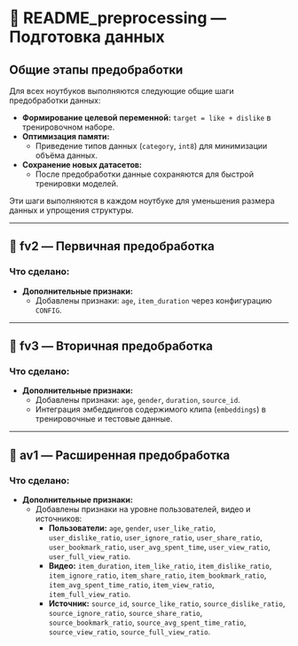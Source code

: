 # 📄 README_preprocessing — Подготовка данных

## Общие этапы предобработки

Для всех ноутбуков выполняются следующие общие шаги предобработки данных:

- **Формирование целевой переменной:** `target = like + dislike` в тренировочном наборе.
- **Оптимизация памяти:**
  - Приведение типов данных (`category`, `int8`) для минимизации объёма данных.
- **Сохранение новых датасетов:**
  - После предобработки данные сохраняются для быстрой тренировки моделей.

Эти шаги выполняются в каждом ноутбуке для уменьшения размера данных и упрощения структуры.

---

## 📄 fv2 — Первичная предобработка

### Что сделано:
- **Дополнительные признаки:**
  - Добавлены признаки: `age`, `item_duration` через конфигурацию `CONFIG`.

---

## 📄 fv3 — Вторичная предобработка

### Что сделано:
- **Дополнительные признаки:**
  - Добавлены признаки: `age`, `gender`, `duration`, `source_id`.
  - Интеграция эмбеддингов содержимого клипа (`embeddings`) в тренировочные и тестовые данные.

---

## 📄 av1 — Расширенная предобработка

### Что сделано:
- **Дополнительные признаки:**
  - Добавлены признаки на уровне пользователей, видео и источников:
    - **Пользователи:** `age`, `gender`, `user_like_ratio`, `user_dislike_ratio`, `user_ignore_ratio`, `user_share_ratio`, `user_bookmark_ratio`, `user_avg_spent_time`, `user_view_ratio`, `user_full_view_ratio`.
    - **Видео:** `item_duration`, `item_like_ratio`, `item_dislike_ratio`, `item_ignore_ratio`, `item_share_ratio`, `item_bookmark_ratio`, `item_avg_spent_time_ratio`, `item_view_ratio`, `item_full_view_ratio`.
    - **Источник:** `source_id`, `source_like_ratio`, `source_dislike_ratio`, `source_ignore_ratio`, `source_share_ratio`, `source_bookmark_ratio`, `source_avg_spent_time_ratio`, `source_view_ratio`, `source_full_view_ratio`.
